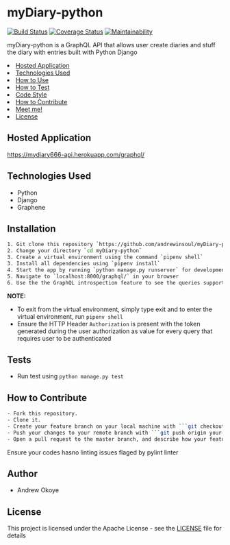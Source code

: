 # myDiary-python
[![Build Status](https://travis-ci.com/andrewinsoul/myDiary-python.svg?branch=develop)](https://travis-ci.com/andrewinsoul/myDiary-python)
[![Coverage Status](https://coveralls.io/repos/github/andrewinsoul/myDiary-python/badge.svg?branch=develop)](https://coveralls.io/github/andrewinsoul/myDiary-python?branch=develop)
[![Maintainability](https://api.codeclimate.com/v1/badges/bf604ed70bea26359416/maintainability)](https://codeclimate.com/github/andrewinsoul/myDiary-python/maintainability)



myDiary-python is a GraphQL API that allows user create diaries and stuff the diary with entries built with Python Django
<p align="center"> 
  <li><a href="#Technologies Used">Hosted Application</a></li>
  <li><a href="#Technologies Used">Technologies Used</a></li>
  <li><a href="#Installation">How to Use</a></li>
  <li><a href="#Tests">How to Test</a></li>
  <li><a href="#Coding Style">Code Style</a></li>
  <li><a href="#How to Contribute">How to Contribute</a></li>
  <li><a href="#Author">Meet me!</a></li>
  <li><a href="#License">License</a></li>
</p>


## Hosted Application
https://mydiary666-api.herokuapp.com/graphql/



## Technologies Used
- Python
- Django
- Graphene

## Installation

```bash
1. Git clone this repository `https://github.com/andrewinsoul/myDiary-python.git`
2. Change your directory `cd myDiary-python`
3. Create a virtual environment using the command `pipenv shell` 
3. Install all dependencies using `pipenv install`
4. Start the app by running `python manage.py runserver` for development
5. Navigate to `localhost:8000/graphql/` in your browser
6. Use the the GraphQL introspection feature to see the queries supported by the schema 
```
<b>NOTE:</b> 
- To exit from the virtual environment, simply type exit and to enter the virtual environment, run `pipenv shell`
- Ensure the HTTP Header `Authorization` is present with the token generated during the user authorization as value for every query that requires user to be authenticated 

## Tests

- Run test using `python manage.py test`


## How to Contribute

```bash
- Fork this repository.
- Clone it.
- Create your feature branch on your local machine with ```git checkout -b your-feature-branch```
- Push your changes to your remote branch with ```git push origin your-feature-branch```
- Open a pull request to the master branch, and describe how your feature works
````
Ensure your codes hasno linting issues flaged by pylint linter


## Author

- Andrew Okoye

## License

This project is licensed under the Apache License - see the [LICENSE](LICENSE) file for details
